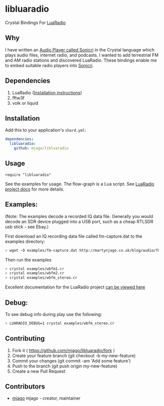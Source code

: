 # libluaradio

Crystal Bindings For [LuaRadio](https://luaradio.io)

## Why

I have written an [Audio Player called Sonicri](https://github.com/mjago/sonicri) in the Crystal language which plays audio files, internet radio, and podcasts. I wanted to add
terrestrial FM and AM radio stations and discovered LuaRadio. These bindings enable me to embed suitable radio players into [Sonicri](https://github.com/mjago/sonicri).

## Dependencies

1) LuaRadio ([Installation instructions](http://luaradio.io/docs/installation.html))
2) fftw3f
3) volk or liquid

## Installation

Add this to your application's `shard.yml`:

```yaml
dependencies:
  libluaradio:
    github: mjago/libluaradio
```

## Usage

```crystal
require "libluaradio"
```
See the examples for usage. The flow-graph is a Lua script. See [LuaRadio project docs](http://luaradio.io/) for more details.

## Examples:
(Note: The examples decode a recorded IQ data file.
 Generally you would decode an SDR device plugged into a USB port,
 such as a cheap RTLSDR usb stick - see Ebay.)

First download an IQ recording data file called fm-capture.dat to the examples directory:
```sh
> wget -O examples/fm-capture.dat http://martynjago.co.uk/blog/audio/fm-capture.dat
```

Then run the examples
```sh
> crystal examples/wbfm1.cr
> crystal examples/wbfm2.cr
> crystal examples/wbfm_stereo.cr
```
Excellent documentation for the LuaRadio project [can be viewed here](http://luaradio.io/)

## Debug:
To see debug info during play use the following:
```sh
> LUARADIO_DEBUG=1 crystal examples/wbfm_stereo.cr
```
## Contributing

1. Fork it ( https://github.com/mjago/libluaradio/fork )
2. Create your feature branch (git checkout -b my-new-feature)
3. Commit your changes (git commit -am 'Add some feature')
4. Push to the branch (git push origin my-new-feature)
5. Create a new Pull Request

## Contributors

- [mjago](https://github.com/mjago) mjago - creator, maintainer
